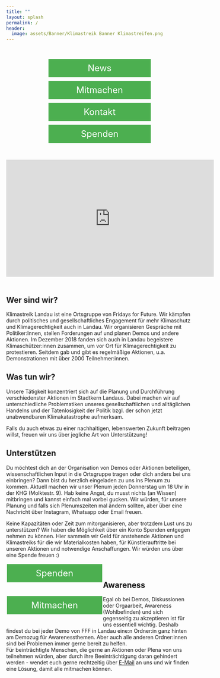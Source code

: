 ```yaml
---
title: ""
layout: splash
permalink: /
header:
  image: assets/Banner/Klimastreik Banner Klimastreifen.png
---
```

<style>
  .button-container {
    display: flex;
    flex-wrap: wrap;
    justify-content: center;
    margin: 20px 0;
  }

  .button {
    border: none;
    color: white;
    padding: 10px 20px;
    text-align: center;
    text-decoration: none;
    display: block;
    font-size: 24px;
    margin: 5px;
    cursor: pointer;
    background-color: #4CAF50;
    width: auto;
    max-width: 100%;
  }

  iframe {
    width: 100%;
    max-width: 560px;
    margin-bottom: 20px;
  }

  @media screen and (min-width: 768px) {
    .button-container {
      margin: 40px 0;
    }

    .button {
      width: 47%;
      max-width: none;
    }

    iframe {
      width: 560px;
      max-width: none;
    }
  }
</style>

<div class="button-container">
  <a class="button" href="https://fridaysforfuture-landau.de/news" target="" style="color: white">News</a>
  <a class="button" href="https://fridaysforfuture-landau.de/mitmachen" target="" style="color: white">Mitmachen</a>
  <a class="button" href="https://fridaysforfuture-landau.de/kontakt" target="" style="color: white">Kontakt</a>
  <a class="button" href="https://opencollective.com/klimastreik-landau" target="" style="color: white">Spenden</a>
</div>

<iframe width="560" height="315" src="https://www.youtube.com/embed/PiIOucdBwuI" title="YouTube video player" frameborder="0" allow="accelerometer; autoplay; clipboard-write; encrypted-media; gyroscope; picture-in-picture" allowfullscreen></iframe>

<h2>Wer sind wir?</h2>

Klimastreik Landau ist eine Ortsgruppe von Fridays for Future. Wir kämpfen durch politisches und gesellschaftliches Engagement für mehr Klimaschutz und Klimagerechtigkeit auch in Landau. Wir organisieren Gespräche mit Politiker:Innen, stellen Forderungen auf und planen Demos und andere Aktionen.
Im Dezember 2018 fanden sich auch in Landau begeistere Klimaschützer:innen zusammen, um vor Ort für Klimagerechtigkeit zu protestieren. Seitdem gab und gibt es regelmäßige Aktionen, u.a. Demonstrationen mit über 2000 Teilnehmer:innen.

<h2>Was tun wir?</h2>

Unsere Tätigkeit konzentriert sich auf die Planung und Durchführung verschiedenster Aktionen im Stadtkern Landaus. Dabei machen wir auf unterschiedliche Problematiken unseres gesellschaftlichen und alltäglichen Handelns und der Tatenlosigkeit der Politik bzgl. der schon jetzt unabwendbaren Klimakatastrophe aufmerksam.

Falls du auch etwas zu einer nachhaltigen, lebenswerten Zukunft beitragen willst, freuen wir uns über jegliche Art von Unterstützung!

<p> </p>  
  
<h2>Unterstützen</h2>  
Du möchtest dich an der Organisation von Demos oder Aktionen beteiligen, wissenschaftlichen Input in die Ortsgruppe tragen oder dich anders bei uns einbringen? Dann bist du herzlich eingeladen zu uns ins Plenum zu kommen. Aktuell machen wir unser Plenum jeden Donnerstag um 18 Uhr in der KHG (Molktestr. 9). Hab keine Angst, du musst nichts (an Wissen) mitbringen und kannst einfach mal vorbei gucken. Wir würden, für unsere Planung und falls sich Plenumszeiten mal ändern sollten, aber über eine Nachricht über Instagram, Whatsapp oder Email freuen. 

<p> </p>

Keine Kapazitäten oder Zeit zum mitorganisieren, aber trotzdem Lust uns zu unterstützen? Wir haben die Möglichkeit über ein Konto Spenden entgegen nehmen zu können. Hier sammeln wir Geld für anstehende Aktionen und Klimastreiks für die wir Materialkosten haben, für Künstlerauftritte bei unseren Aktionen und notwendige Anschaffungen. Wir würden uns über eine Spende freuen :) <br>  

<p> </p>

<style>
.button5 {
  border: none;
  color: white;
  padding: 10px 10px;
  text-align: center;
  text-decoration: none;
  display: inline-block;
  font-size: 24px;
  margin: 2px 2px 35px;
  float: left !important;
  cursor: pointer;
  width: 47%;
}

.button5 {background-color: #4CAF50;} /* Green */

</style>  
  
<a class="button5" href="https://opencollective.com/klimastreik-landau"
       target="" style="color: white" >Spenden</a>
       

<style>
.button6 {
  border: none;
  color: white;
  padding: 10px 10px;
  text-align: center;
  text-decoration: none;
  display: inline-block;
  font-size: 24px;
  margin: 2px 2px 35px;
  float: left !important;
  cursor: pointer;
  width: 47%;
}

.button6 {background-color: #4CAF50;} /* Green */

</style>  
  
<a class="button6" href="https://fridaysforfuture-landau.de/mitmachen"
       target="" style="color: white" >Mitmachen</a> <br>

<p> </p>  
<p> </p>
<p> </p>
<p> </p>
<p> </p>
<p> </p>
<p> </p>
   
<h2> Awareness </h2>
Egal ob bei Demos, Diskussionen oder Orgaarbeit, Awareness (Wohlbefinden) und sich gegenseitig zu akzeptieren ist für uns essentiell wichtig. Deshalb findest du bei jeder Demo von FFF in Landau eine:n Ordner:in ganz hinten am Demozug für Awarenessthemen. Aber auch alle anderen Ordner:innen sind bei Problemen immer gerne bereit zu helfen. <br>
  Für beinträchtigte Menschen, die gerne an Aktionen oder Plena von uns teilnehmen würden, aber durch ihre Beeinträchtigung daran gehindert werden - wendet euch gerne rechtzeitig über <a href="mailto:info@fridaysforfuture-landau.de" target="_blank" >E-Mail</a> an uns und wir finden eine Lösung, damit alle mitmachen können. 
  
  
